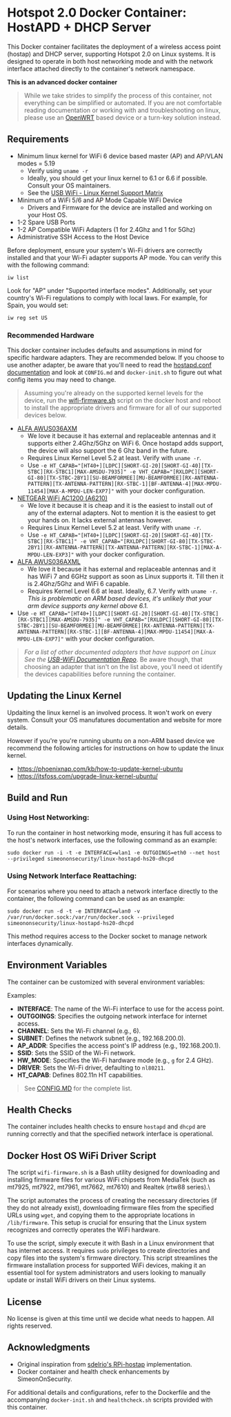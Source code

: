 # Hotspot 2.0 Docker Container: HostAPD + DHCP Server

This Docker container facilitates the deployment of a wireless access point (hostap) and DHCP server, supporting Hotspot 2.0 on Linux systems. It is designed to operate in both host networking mode and with the network interface attached directly to the container's network namespace.

**This is an advanced docker container**

> While we take strides to simplify the process of this container, not everything can be simplified or automated. If you are not comfortable reading documentation or working with and troubleshooting on linux, please use an [OpenWRT](https://simeononsecurity.com/guides/unlock-seamless-connectivity-hotspot-2.0-openwrt/) based device or a turn-key solution instead. 

## Requirements
- Minimum linux kernel for WiFi 6 device based master (AP) and AP/VLAN modes = 5.19
  - Verify using `uname -r`
  - Ideally, you should get your linux kernel to 6.1 or 6.6 if possible. Consult your OS maintainers.
  - See the [USB WiFi - Linux Kernel Support Matrix](https://github.com/morrownr/USB-WiFi/blob/main/home/USB_WiFi_Chipsets.md)
- Minimum of a WiFi 5/6 and AP Mode Capable WiFi Device
  - Drivers and Firmware for the device are installed and working on your Host OS. 
- 1-2 Spare USB Ports
- 1-2 AP Compatible WiFi Adapters (1 for 2.4Ghz and 1 for 5Ghz)
- Administrative SSH Access to the Host Device

Before deployment, ensure your system's Wi-Fi drivers are correctly installed and that your Wi-Fi adapter supports AP mode. You can verify this with the following command:

```shell
iw list
```

Look for "AP" under "Supported interface modes". Additionally, set your country's Wi-Fi regulations to comply with local laws. For example, for Spain, you would set:

```shell
iw reg set US
```

### Recommended Hardware

This docker container includes defaults and assumptions in mind for specific hardware adapters. They are recommended below. If you choose to use another adapter, be aware that you'll need to read the [hostapd.conf documentation](https://web.mit.edu/freebsd/head/contrib/wpa/hostapd/hostapd.conf) and look at `CONFIG.md` and `docker-init.sh` to figure out what config items you may need to change. 

> Assuming you're already on the supported kernel levels for the device, run the [wifi-firmware.sh](wifi-firmware.sh) script on the docker host and reboot to install the appropriate drivers and firmware for all of our supported devices below.

- [ALFA AWUS036AXM](https://amzn.to/3Texv3H)
    - We love it because it has external and replaceable antennas and it supports either 2.4Ghz/5Ghz on WiFi 6. Once hostapd adds support, the device will also support the 6 Ghz band in the future.
    - Requires Linux Kernel Level 5.2 at least. Verify with `uname -r`.
    - Use ```-e HT_CAPAB="[HT40+][LDPC][SHORT-GI-20][SHORT-GI-40][TX-STBC][RX-STBC1][MAX-AMSDU-7935]" -e VHT_CAPAB="[RXLDPC][SHORT-GI-80][TX-STBC-2BY1][SU-BEAMFORMEE][MU-BEAMFORMEE][RX-ANTENNA-PATTERN][TX-ANTENNA-PATTERN][RX-STBC-1][BF-ANTENNA-4][MAX-MPDU-11454][MAX-A-MPDU-LEN-EXP7]"``` with your docker configuration.
- [NETGEAR WiFi AC1200 (A6210)](https://amzn.to/3T5FdwX)
    - We love it because it is cheap and it is the easiest to install out of any of the external adapters. Not to mention it is the easiest to get your hands on. It lacks external antennas however. 
    - Requires Linux Kernel Level 5.2 at least. Verify with `uname -r`.
    - Use ```-e HT_CAPAB="[HT40+][LDPC][SHORT-GI-20][SHORT-GI-40][TX-STBC][RX-STBC1]" -e VHT_CAPAB="[RXLDPC][SHORT-GI-80][TX-STBC-2BY1][RX-ANTENNA-PATTERN][TX-ANTENNA-PATTERN][RX-STBC-1][MAX-A-MPDU-LEN-EXP3]"``` with your docker configuration.
- [ALFA AWUS036AXML](https://amzn.to/3vYvHT4)
    - We love it because it has external and replaceable antennas and it has WiFi 7 and 6GHz support as soon as Linux supports it. Till then it is 2.4Ghz/5Ghz and WiFi 6 capable. 
    - Requires Kernel Level 6.6 at least. Ideally, 6.7. Verify with `uname -r`. *This is problematic on ARM based devices, it's unlikely that your arm device supports any kernel above 6.1.*
-  Use ```-e HT_CAPAB="[HT40+][LDPC][SHORT-GI-20][SHORT-GI-40][TX-STBC][RX-STBC1][MAX-AMSDU-7935]" -e VHT_CAPAB="[RXLDPC][SHORT-GI-80][TX-STBC-2BY1][SU-BEAMFORMEE][MU-BEAMFORMEE][RX-ANTENNA-PATTERN][TX-ANTENNA-PATTERN][RX-STBC-1][BF-ANTENNA-4][MAX-MPDU-11454][MAX-A-MPDU-LEN-EXP7]"``` with your docker configuration.

> *For a list of other documented adapters that have support on Linux See the [USB-WiFi Documentation Repo](https://github.com/morrownr/USB-WiFi/blob/main/home/USB_WiFi_Adapters_that_are_supported_with_Linux_in-kernel_drivers.md)*. Be aware though, that choosing an adapter that isn't on the list above, you'll need ot identify the devices capabilities before running the container.

## Updating the Linux Kernel

Updaiting the linux kernel is an involved process. It won't work on every system. Consult your OS manufatures documentation and website for more details.

However if you're you're running ubuntu on a non-ARM based device we recommend the following articles for instructions on how to update the linux kernel.

- https://phoenixnap.com/kb/how-to-update-kernel-ubuntu
- https://itsfoss.com/upgrade-linux-kernel-ubuntu/

## Build and Run

### Using Host Networking:

To run the container in host networking mode, ensuring it has full access to the host's network interfaces, use the following command as an example:

```shell
sudo docker run -i -t -e INTERFACE=wlan1 -e OUTGOINGS=eth0 --net host --privileged simeononsecurity/linux-hostapd-hs20-dhcpd
```

### Using Network Interface Reattaching:

For scenarios where you need to attach a network interface directly to the container, the following command can be used as an example:

```shell
sudo docker run -d -t -e INTERFACE=wlan0 -v /var/run/docker.sock:/var/run/docker.sock --privileged simeononsecurity/linux-hostapd-hs20-dhcpd
```

This method requires access to the Docker socket to manage network interfaces dynamically.

## Environment Variables

The container can be customized with several environment variables:

Examples:

- **INTERFACE**: The name of the Wi-Fi interface to use for the access point.
- **OUTGOINGS**: Specifies the outgoing network interface for internet access.
- **CHANNEL**: Sets the Wi-Fi channel (e.g., 6).
- **SUBNET**: Defines the network subnet (e.g., 192.168.200.0).
- **AP_ADDR**: Specifies the access point's IP address (e.g., 192.168.200.1).
- **SSID**: Sets the SSID of the Wi-Fi network.
- **HW_MODE**: Specifies the Wi-Fi hardware mode (e.g., `g` for 2.4 GHz).
- **DRIVER**: Sets the Wi-Fi driver, defaulting to `nl80211`.
- **HT_CAPAB**: Defines 802.11n HT capabilities.

> See [CONFIG.MD](CONFIG.MD) for the complete list.

## Health Checks

The container includes health checks to ensure `hostapd` and `dhcpd` are running correctly and that the specified network interface is operational.

## Docker Host OS WiFi Driver Script

The script `wifi-firmware.sh` is a Bash utility designed for downloading and installing firmware files for various WiFi chipsets from MediaTek (such as mt7925, mt7922, mt7961, mt7662, mt7610) and Realtek (rtw88 series).\

The script automates the process of creating the necessary directories (if they do not already exist), downloading firmware files from the specified URLs using `wget`, and copying them to the appropriate locations in `/lib/firmware`. This setup is crucial for ensuring that the Linux system recognizes and correctly operates the WiFi hardware. 

To use the script, simply execute it with Bash in a Linux environment that has internet access. It requires `sudo` privileges to create directories and copy files into the system's firmware directory. This script streamlines the firmware installation process for supported WiFi devices, making it an essential tool for system administrators and users looking to manually update or install WiFi drivers on their Linux systems.

## License

No license is given at this time until we decide what needs to happen. All rights reserved.

## Acknowledgments

- Original inspiration from [sdelrio's RPi-hostap](https://github.com/sdelrio/rpi-hostap) implementation.
- Docker container and health check enhancements by SimeonOnSecurity.

For additional details and configurations, refer to the Dockerfile and the accompanying `docker-init.sh` and `healthcheck.sh` scripts provided with this container.
